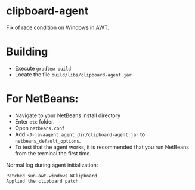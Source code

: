 # clipboard-agent

Fix of race condition on Windows in AWT.

# Building
- Execute `gradlew build`
- Locate the file `build/libs/clipboard-agent.jar`

# For NetBeans:
- Navigate to your NetBeans install directory
- Enter `etc` folder.
- Open `netbeans.conf`
- Add `-J-javaagent:agent_dir/clipboard-agent.jar` to `netbeans_default_options`.
- To test that the agent works, it is recommended that you run NetBeans from the terminal the first time.

Normal log during agent initialization:
```
Patched sun.awt.windows.WClipboard
Applied the clipboard patch
```
